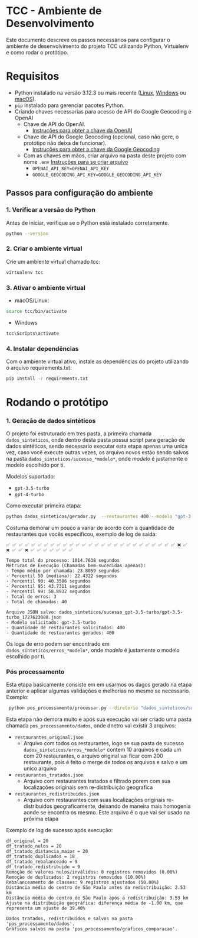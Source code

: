 # TCC - Ambiente de Desenvolvimento

Este documento descreve os passos necessários para configurar o ambiente de desenvolvimento do projeto TCC utilizando Python, Virtualenv e como rodar o protótipo.

# Requisitos

- Python instalado na versão 3.12.3 ou mais recente ([Linux](https://python.org.br/instalacao-linux/), [Windows](https://python.org.br/instalacao-windows/) ou [macOS](https://python.org.br/instalacao-mac/)).
- `pip` instalado para gerenciar pacotes Python.
- Criando chaves necessarias para acesso de API do Google Geocoding e OpenAI
    - Chave de API do OpenAI. 
        - [Instruções para obter a chave da OpenAI](OPENAI.md)
    - Chave de API do Google Geocoding (opcional, caso não gere, o protótipo não deixa de funcionar). 
        - [Instruções para obter a chave da Google Geocoding](GOOGLE_GEOCODING.md)
    - Com as chaves em mãos, criar arquivo na pasta deste projeto com nome `.env` [Instruções para se criar arquivo](OPENAI.md)
        - `OPENAI_API_KEY=OPENAI_API_KEY`
        - `GOOGLE_GEOCODING_API_KEY=GOOGLE_GEOCODING_API_KEY`


## Passos para configuração do ambiente

### 1. Verificar a versão do Python

Antes de iniciar, verifique se o Python está instalado corretamente.

```bash
python --version
```

### 2. Criar o ambiente virtual
Crie um ambiente virtual chamado tcc:

```bash
virtualenv tcc
```

### 3. Ativar o ambiente virtual
- macOS/Linux:
```bash
source tcc/bin/activate
```
- Windows
```bash
tcc\Scripts\activate
```

### 4. Instalar dependências
Com o ambiente virtual ativo, instale as dependências do projeto utilizando o arquivo requirements.txt:

```bash
pip install -r requirements.txt
```

# Rodando o protótipo

### 1. Geração de dados sintéticos

O projeto foi estruturado em tres pasta, a primeira chamada `dados_sinteticos`, onde dentro desta pasta possui script para geração de dados sintéticos, sendo necessario executar esta etapa apenas uma unica vez, caso você execute outras vezes, os arquivo novos estão sendo salvos na pasta `dados_sinteticos/sucesso_*modelo*`, onde *modelo* é justamente o modelo escolhido por ti. 

Modelos suportado:
- `gpt-3.5-turbo`
- `gpt-4-turbo`

Como executar primeira etapa:
```bash
python dados_sinteticos/gerador.py  --restaurantes 400 --modelo "gpt-3.5-turbo"
```

Costuma demorar um pouco a variar de acordo com a quantidade de restaurantes que vocês especificou, exemplo de log de saida:

```
✅ ✅ ✅ ✅ ✅ ✅ ✅ ✅ ✅ ✅ ✅ ✅ ✅ ✅ ✅ ✅ ✅ ✅ ✅ ✅ ✅ ✅ ✅ ✅ ✅ ✅ ✅ ❌ ✅ ❌ ✅ ✅ ❌ ✅ ✅ ✅ ✅ ✅ ✅ ✅

Tempo total do processo: 1014.7638 segundos
Métricas de Execução (Chamadas bem-sucedidas apenas):
- Tempo médio por chamada: 23.8059 segundos
- Percentil 50 (mediana): 22.4322 segundos
- Percentil 90: 40.3586 segundos
- Percentil 95: 43.7311 segundos
- Percentil 99: 58.8932 segundos
- Total de erros: 3
- Total de chamadas: 40

Arquivo JSON salvo: dados_sinteticos/sucesso_gpt-3.5-turbo/gpt-3.5-turbo_1727623088.json
- Modelo solicitado: gpt-3.5-turbo
- Quantidade de restaurantes solicitados: 400
- Quantidade de restaurantes gerados: 400
```

Os logs de erro podem ser encontrado em `dados_sinteticos/erros_*modelo*`, onde *modelo* é justamente o modelo escolhido por ti.

### Pós processamento

Esta etapa basicamente consiste em em usarmos os dagos gerado na etapa anterior e aplicar algumas validações e melhorias no mesmo se necessario. Exemplo:

```bash
 python pos_processamento/processar.py --diretorio "dados_sinteticos/sucesso_gpt-3.5-turbo"
 ```

Esta etapa não demora muito e após sua execução vai ser criado uma pasta chamada `pos_processamento/dados`, onde dnetro vai existir 3 arquivos:

- `restaurantes_original.json`
    - Arquivo com todos os restaurantes, logo se sua pasta de sucesso `dados_sinteticos/erros_*modelo*` contem 10 arquivos e cada um com 20 restaurantes, o arquivo original vai ficar com 200 restaurante, pois é feito o merge de todos os arquivos e salvo e um unico arquivo
- `restaurantes_tratados.json` 
    - Arquivo com restaurantes tratados e filtrado porem com sua localizações originais sem re-distribuição geografica
- `restaurantes_redistribuidos.json`
    - Arquivo com restaurantes com suas localizações originais re-distribuidos geograficamente, deixando de maneira mais homogenia aonde se encontra os mesmo. Este arquivo é o que vai ser usado na próxima etapa

Exemplo de log de sucesso após execução:

```
df_original = 20
df_tratado_nulos = 20
df_tratado_distancia_maior = 20
df_tratado_duplicados = 18
df_tratado_rebalanceado = 9
df_tratado_redistribuido = 9
Remoção de valores nulos/inválidos: 0 registros removidos (0.00%)
Remoção de duplicados: 2 registros removidos (10.00%)
Rebalanceamento de classes: 9 registros ajustados (50.00%)
Distância média do centro de São Paulo antes da redistribuição: 2.53 km
Distância média do centro de São Paulo após a redistribuição: 3.53 km
Ajuste na distribuição geográfica: diferença média de -1.00 km, que representa um ajuste de 39.40%

Dados tratados, redistribuídos e salvos na pasta 'pos_processamento/dados'.
Gráficos salvos na pasta 'pos_processamento/graficos_comparacao'.
```